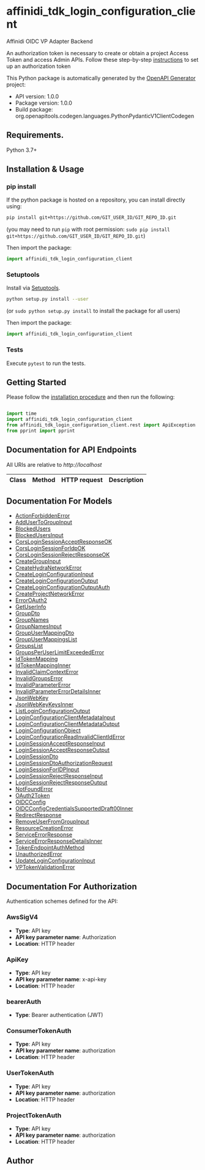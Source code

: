 # affinidi_tdk_login_configuration_client

Affinidi OIDC VP Adapter Backend

An authorization token is necessary to create or obtain a project Access Token and access Admin APIs. Follow these step-by-step [instructions](https://lemmatree.atlassian.net/wiki/spaces/NETCORE/pages/2735317648020/ASA+Developer+Flow#Instructions-on-how-to-create-the-Project.) to set up an authorization token

This Python package is automatically generated by the [OpenAPI Generator](https://openapi-generator.tech) project:

- API version: 1.0.0
- Package version: 1.0.0
- Build package: org.openapitools.codegen.languages.PythonPydanticV1ClientCodegen

## Requirements.

Python 3.7+

## Installation & Usage

### pip install

If the python package is hosted on a repository, you can install directly using:

```sh
pip install git+https://github.com/GIT_USER_ID/GIT_REPO_ID.git
```

(you may need to run `pip` with root permission: `sudo pip install git+https://github.com/GIT_USER_ID/GIT_REPO_ID.git`)

Then import the package:

```python
import affinidi_tdk_login_configuration_client
```

### Setuptools

Install via [Setuptools](http://pypi.python.org/pypi/setuptools).

```sh
python setup.py install --user
```

(or `sudo python setup.py install` to install the package for all users)

Then import the package:

```python
import affinidi_tdk_login_configuration_client
```

### Tests

Execute `pytest` to run the tests.

## Getting Started

Please follow the [installation procedure](#installation--usage) and then run the following:

```python

import time
import affinidi_tdk_login_configuration_client
from affinidi_tdk_login_configuration_client.rest import ApiException
from pprint import pprint

```

## Documentation for API Endpoints

All URIs are relative to _http://localhost_

| Class | Method | HTTP request | Description |
| ----- | ------ | ------------ | ----------- |

## Documentation For Models

- [ActionForbiddenError](docs/ActionForbiddenError.md)
- [AddUserToGroupInput](docs/AddUserToGroupInput.md)
- [BlockedUsers](docs/BlockedUsers.md)
- [BlockedUsersInput](docs/BlockedUsersInput.md)
- [CorsLoginSessionAcceptResponseOK](docs/CorsLoginSessionAcceptResponseOK.md)
- [CorsLoginSessionForIdpOK](docs/CorsLoginSessionForIdpOK.md)
- [CorsLoginSessionRejectResponseOK](docs/CorsLoginSessionRejectResponseOK.md)
- [CreateGroupInput](docs/CreateGroupInput.md)
- [CreateHydraNetworkError](docs/CreateHydraNetworkError.md)
- [CreateLoginConfigurationInput](docs/CreateLoginConfigurationInput.md)
- [CreateLoginConfigurationOutput](docs/CreateLoginConfigurationOutput.md)
- [CreateLoginConfigurationOutputAuth](docs/CreateLoginConfigurationOutputAuth.md)
- [CreateProjectNetworkError](docs/CreateProjectNetworkError.md)
- [ErrorOAuth2](docs/ErrorOAuth2.md)
- [GetUserInfo](docs/GetUserInfo.md)
- [GroupDto](docs/GroupDto.md)
- [GroupNames](docs/GroupNames.md)
- [GroupNamesInput](docs/GroupNamesInput.md)
- [GroupUserMappingDto](docs/GroupUserMappingDto.md)
- [GroupUserMappingsList](docs/GroupUserMappingsList.md)
- [GroupsList](docs/GroupsList.md)
- [GroupsPerUserLimitExceededError](docs/GroupsPerUserLimitExceededError.md)
- [IdTokenMapping](docs/IdTokenMapping.md)
- [IdTokenMappingInner](docs/IdTokenMappingInner.md)
- [InvalidClaimContextError](docs/InvalidClaimContextError.md)
- [InvalidGroupsError](docs/InvalidGroupsError.md)
- [InvalidParameterError](docs/InvalidParameterError.md)
- [InvalidParameterErrorDetailsInner](docs/InvalidParameterErrorDetailsInner.md)
- [JsonWebKey](docs/JsonWebKey.md)
- [JsonWebKeyKeysInner](docs/JsonWebKeyKeysInner.md)
- [ListLoginConfigurationOutput](docs/ListLoginConfigurationOutput.md)
- [LoginConfigurationClientMetadataInput](docs/LoginConfigurationClientMetadataInput.md)
- [LoginConfigurationClientMetadataOutput](docs/LoginConfigurationClientMetadataOutput.md)
- [LoginConfigurationObject](docs/LoginConfigurationObject.md)
- [LoginConfigurationReadInvalidClientIdError](docs/LoginConfigurationReadInvalidClientIdError.md)
- [LoginSessionAcceptResponseInput](docs/LoginSessionAcceptResponseInput.md)
- [LoginSessionAcceptResponseOutput](docs/LoginSessionAcceptResponseOutput.md)
- [LoginSessionDto](docs/LoginSessionDto.md)
- [LoginSessionDtoAuthorizationRequest](docs/LoginSessionDtoAuthorizationRequest.md)
- [LoginSessionForIDPInput](docs/LoginSessionForIDPInput.md)
- [LoginSessionRejectResponseInput](docs/LoginSessionRejectResponseInput.md)
- [LoginSessionRejectResponseOutput](docs/LoginSessionRejectResponseOutput.md)
- [NotFoundError](docs/NotFoundError.md)
- [OAuth2Token](docs/OAuth2Token.md)
- [OIDCConfig](docs/OIDCConfig.md)
- [OIDCConfigCredentialsSupportedDraft00Inner](docs/OIDCConfigCredentialsSupportedDraft00Inner.md)
- [RedirectResponse](docs/RedirectResponse.md)
- [RemoveUserFromGroupInput](docs/RemoveUserFromGroupInput.md)
- [ResourceCreationError](docs/ResourceCreationError.md)
- [ServiceErrorResponse](docs/ServiceErrorResponse.md)
- [ServiceErrorResponseDetailsInner](docs/ServiceErrorResponseDetailsInner.md)
- [TokenEndpointAuthMethod](docs/TokenEndpointAuthMethod.md)
- [UnauthorizedError](docs/UnauthorizedError.md)
- [UpdateLoginConfigurationInput](docs/UpdateLoginConfigurationInput.md)
- [VPTokenValidationError](docs/VPTokenValidationError.md)

<a id="documentation-for-authorization"></a>

## Documentation For Authorization

Authentication schemes defined for the API:
<a id="AwsSigV4"></a>

### AwsSigV4

- **Type**: API key
- **API key parameter name**: Authorization
- **Location**: HTTP header

<a id="ApiKey"></a>

### ApiKey

- **Type**: API key
- **API key parameter name**: x-api-key
- **Location**: HTTP header

<a id="bearerAuth"></a>

### bearerAuth

- **Type**: Bearer authentication (JWT)

<a id="ConsumerTokenAuth"></a>

### ConsumerTokenAuth

- **Type**: API key
- **API key parameter name**: authorization
- **Location**: HTTP header

<a id="UserTokenAuth"></a>

### UserTokenAuth

- **Type**: API key
- **API key parameter name**: authorization
- **Location**: HTTP header

<a id="ProjectTokenAuth"></a>

### ProjectTokenAuth

- **Type**: API key
- **API key parameter name**: authorization
- **Location**: HTTP header

## Author
